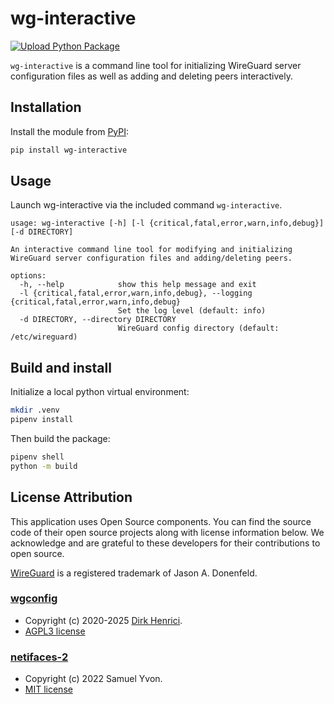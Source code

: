 # wg-interactive
[![Upload Python Package](https://github.com/das-kaesebrot/wg-interactive/actions/workflows/python-publish.yml/badge.svg)](https://github.com/das-kaesebrot/wg-interactive/actions/workflows/python-publish.yml)

`wg-interactive` is a command line tool for initializing WireGuard server configuration files as well as adding and deleting peers interactively.

## Installation

Install the module from [PyPI](https://pypi.org/project/wg-interactive/):
```bash
pip install wg-interactive
```

## Usage
Launch wg-interactive via the included command `wg-interactive`.

```
usage: wg-interactive [-h] [-l {critical,fatal,error,warn,info,debug}] [-d DIRECTORY]

An interactive command line tool for modifying and initializing WireGuard server configuration files and adding/deleting peers.

options:
  -h, --help            show this help message and exit
  -l {critical,fatal,error,warn,info,debug}, --logging {critical,fatal,error,warn,info,debug}
                        Set the log level (default: info)
  -d DIRECTORY, --directory DIRECTORY
                        WireGuard config directory (default: /etc/wireguard)
```

## Build and install
Initialize a local python virtual environment:

```bash
mkdir .venv
pipenv install
```

Then build the package:

```bash
pipenv shell
python -m build
```

## License Attribution

This application uses Open Source components. You can find the source code of their open source projects along with license information below. We acknowledge and are grateful to these developers for their contributions to open source.

[WireGuard](https://www.wireguard.com/) is a registered trademark of Jason A. Donenfeld.

### [wgconfig](https://github.com/towalink/wgconfig)
- Copyright (c) 2020-2025 [Dirk Henrici](https://github.com/towalink).
- [AGPL3 license](https://opensource.org/licenses/AGPL-3.0)

### [netifaces-2](https://github.com/SamuelYvon/netifaces-2)
- Copyright (c) 2022 Samuel Yvon.
- [MIT license](https://github.com/SamuelYvon/netifaces-2/blob/dev/LICENSE)
